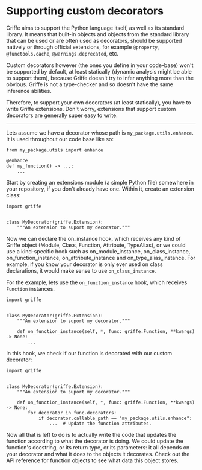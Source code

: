 # Supporting custom decorators

Griffe aims to support the Python language itself, as well as its standard library. It means that built-in objects and objects from the standard library that can be used or are often used as decorators, should be supported natively or through official extensions, for example `@property`, `@functools.cache`, `@warnings.deprecated`, etc.

Custom decorators however (the ones you define in your code-base) won't be supported by default, at least statically (dynamic analysis might be able to support them), because Griffe doesn't try to infer anything more than the obvious. Griffe is not a type-checker and so doesn't have the same inference abilities.

Therefore, to support your own decorators (at least statically), you have to write Griffe extensions. Don't worry, extensions that support custom decorators are generally super easy to write.

______________________________________________________________________

Lets assume we have a decorator whose path is `my_package.utils.enhance`. It is used throughout our code base like so:

```
from my_package.utils import enhance

@enhance
def my_function() -> ...:
    ...

```

Start by creating an extensions module (a simple Python file) somewhere in your repository, if you don't already have one. Within it, create an extension class:

```
import griffe


class MyDecorator(griffe.Extension):
    """An extension to suport my decorator."""

```

Now we can declare the on_instance hook, which receives any kind of Griffe object (Module, Class, Function, Attribute, TypeAlias), or we could use a kind-specific hook such as on_module_instance, on_class_instance, on_function_instance, on_attribute_instance and on_type_alias_instance. For example, if you know your decorator is only ever used on class declarations, it would make sense to use `on_class_instance`.

For the example, lets use the `on_function_instance` hook, which receives `Function` instances.

```
import griffe


class MyDecorator(griffe.Extension):
    """An extension to suport my decorator."""

    def on_function_instance(self, *, func: griffe.Function, **kwargs) -> None:
        ...

```

In this hook, we check if our function is decorated with our custom decorator:

```
import griffe


class MyDecorator(griffe.Extension):
    """An extension to suport my decorator."""

    def on_function_instance(self, *, func: griffe.Function, **kwargs) -> None:
        for decorator in func.decorators:
            if decorator.callable_path == "my_package.utils.enhance":
                ...  # Update the function attributes.

```

Now all that is left to do is to actually write the code that updates the function according to what the decorator is doing. We could update the function's docstring, or its return type, or its parameters: it all depends on your decorator and what it does to the objects it decorates. Check out the API reference for function objects to see what data this object stores.
